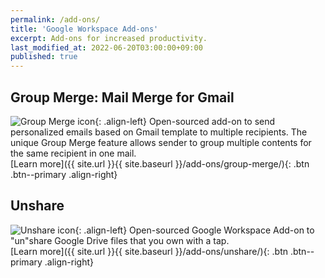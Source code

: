 ```yaml
---
permalink: /add-ons/
title: 'Google Workspace Add-ons'
excerpt: Add-ons for increased productivity.
last_modified_at: 2022-06-20T03:00:00+09:00
published: true
---
```


## Group Merge: Mail Merge for Gmail

![Group Merge icon](https://lh3.googleusercontent.com/pw/ACtC-3eZPKFkzQJvMs2P_HgJIwNRSy1OGklUpOr0gm9ncC3OGcJw-nVvNUDYta6mMWo3d57gEc9KD_KV-UNOJvcTCBjGru3MG1KUpzP3z15I-bjEfT3u1V12mzRQrcA89pzb_RoIbINO3B1WxT4qP0KefNs=s96-no){: .align-left} Open-sourced add-on to send personalized emails based on Gmail template to multiple recipients. The unique Group Merge feature allows sender to group multiple contents for the same recipient in one mail.  
[Learn more]({{ site.url }}{{ site.baseurl }}/add-ons/group-merge/){: .btn .btn--primary .align-right}

<!--
## SheetsL: DeepL Translation for Google Sheets

-->

## Unshare

![Unshare icon](https://lh3.googleusercontent.com/pw/AM-JKLUeE_Ws9D1PaPh9_8CVmjpbscs1hQc8viJ_eBoZQ6OdolI3GyNrfAoWAy3w7hhvM2NSWY1EdFLsvCu2j5U7gtExx7Ou5uEctsImUiIvzDlKFRJl0LwRVqBMD7j2FHAiIsfS0-Vy7aFn5kaDh4MSvXZ4=s96-no){: .align-left} Open-sourced Google Workspace Add-on to "un"share Google Drive files that you own with a tap.  
[Learn more]({{ site.url }}{{ site.baseurl }}/add-ons/unshare/){: .btn .btn--primary .align-right}
